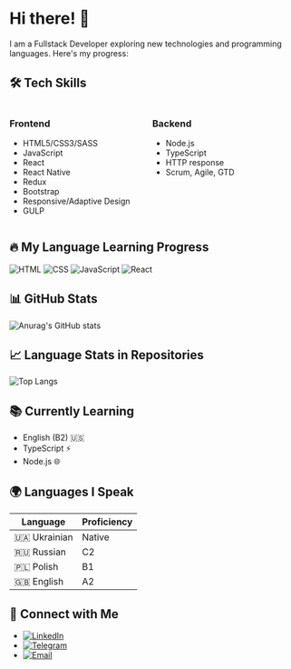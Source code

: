 # Hi there! 👋

I am a Fullstack Developer exploring new technologies and programming languages. Here's my progress:

## 🛠️ Tech Skills

<div style="display: flex; flex-wrap: wrap;">

<div style="flex: 1; min-width: 200px;">

### Frontend
- HTML5/CSS3/SASS  
- JavaScript  
- React  
- React Native  
- Redux  
- Bootstrap  
- Responsive/Adaptive Design  
- GULP  

</div>

<div style="flex: 1; min-width: 200px;">

### Backend
- Node.js  
- TypeScript  
- HTTP response  
- Scrum, Agile, GTD  

</div>

</div>



## 🔥 My Language Learning Progress
![HTML](https://img.shields.io/badge/HTML-90%25-brightgreen)
![CSS](https://img.shields.io/badge/CSS-85%25-brightgreen)
![JavaScript](https://img.shields.io/badge/JavaScript-80%25-yellow)
![React](https://img.shields.io/badge/React-70%25-yellowgreen)

## 📊 GitHub Stats
![Anurag's GitHub stats](https://github-readme-stats.vercel.app/api?username=remezovskyi2508&show_icons=true&theme=radical)

## 📈 Language Stats in Repositories

![Top Langs](https://github-readme-stats.vercel.app/api/top-langs/?username=remezovskyi2508&layout=compact&theme=radical)

## 📚 Currently Learning

- English (B2) :us:
- TypeScript ⚡
- Node.js 🌐

## 🌍 Languages I Speak

| Language    | Proficiency    |
|-------------|----------------|
| 🇺🇦 Ukrainian | Native         |
| 🇷🇺 Russian   | C2            |
| 🇵🇱 Polish    | B1            |
| 🇬🇧 English   | A2            |

## 📱 Connect with Me
- [![LinkedIn](https://img.shields.io/badge/LinkedIn-0077B5?style=for-the-badge&logo=linkedin&logoColor=white)](http://www.linkedin.com/in/anton-remezovskyi-852765210)
- [![Telegram](https://img.shields.io/badge/Telegram-26A5E4?style=for-the-badge&logo=telegram&logoColor=white)](https://t.me/Bonkada) 
- [![Email](https://img.shields.io/badge/Email-D14836?style=for-the-badge&logo=gmail&logoColor=white)](mailto:antonremezovskyi@gmail.com)

